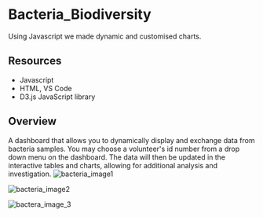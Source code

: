 # Bacteria_Biodiversity
Using Javascript we made dynamic and customised charts.


## Resources 

- Javascript
- HTML, VS Code
- D3.js JavaScript library 


## Overview 

A dashboard that allows you to dynamically display and exchange data from bacteria samples.
You may choose a volunteer's id number from a drop down menu on the dashboard.
The data will then be updated in the interactive tables and charts, allowing for additional analysis and investigation.
![bacteria_image1](https://user-images.githubusercontent.com/83256206/137181415-36214819-fb2d-4e1a-b6a1-9864c225d56c.jpg)

![bacteria_image2](https://user-images.githubusercontent.com/83256206/137181452-3bd9736b-7ddb-47ba-b974-2483e6e1aee1.png)

![bactera_image_3](https://user-images.githubusercontent.com/83256206/137181480-62dd0504-83c5-4a12-911c-f6b8a1891a69.jpg)


